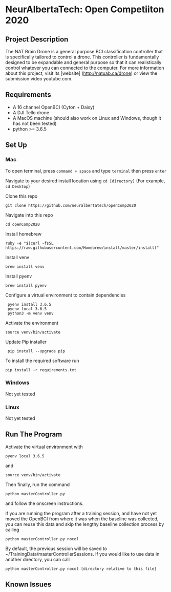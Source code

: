 # NeurAlbertaTech: Open Competiiton 2020

## Project Description
The NAT Brain Drone is a general purpose BCI classification controller that is specifically tailored to control a drone. This controller is fundamentally designed to be expandable and general purpose so that it can realistically control whatever you can connected to the computer. For more information about this project, visit its [website] (http://natuab.ca/drone) or view the submission video youtube.com.

## Requirements
* A 16 channel OpenBCI (Cyton + Daisy)
* A DJI Tello drone
* A MacOS machine (should also work on Linux and Windows, though it has not been tested)
* python >= 3.6.5

## Set Up
### Mac
To open terminal, press ` command + space ` and type ` terminal ` then press ` enter `

Navigate to your desired install location using
` cd [directory] ` (For example, ` cd Desktop `)

Clone this repo

` git clone https://github.com/neuralbertatech/openComp2020 `

Navigate into this repo

` cd openComp2020 `

Install homebrew

 ` ruby -e "$(curl -fsSL https://raw.githubusercontent.com/Homebrew/install/master/install)" `

Install venv

 ` brew install venv `

Install pyenv

 ` brew install pyenv `

Configure a virtual environment to contain dependencies

```
 pyenv install 3.6.5
 pyenv local 3.6.5
 python3 -m venv venv
```

Activate the environment

` source venv/bin/activate `

Update Pip installer

` pip install --upgrade pip`

To install the required software run

` pip install -r requirements.txt `

### Windows
Not yet tested

### Linux
Not yet tested


## Run The Program
Activate the virtual environment with

` pyenv local 3.6.5 `

and

` source venv/bin/activate `


Then finally, run the command

` python masterController.py `

and follow the onscreen instructions.

If you are running the program after a training session, and have not yet moved the OpenBCI from where it was when the baseline was collected, you can reuse this data and skip the lengthy baseline collection process by calling

` python masterController.py nocol `

By default, the previous session will be saved to ~/TrainingData/masterControllerSessions. If you would like to use data in another directory, you can call

` python masterController.py nocol [directory relative to this file] `


## Known Issues
